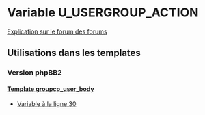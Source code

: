 # Variable U_USERGROUP_ACTION
[Explication sur le forum des forums](http://forum.forumactif.com/t294113-listing-des-variables#U_USERGROUP_ACTION)

## Utilisations dans les templates

### Version phpBB2

#### [Template groupcp_user_body](subsilver/groupcp_user_body.md)
* [Variable à la ligne 30](../subsilver/groupcp_user_body.tpl#L30)